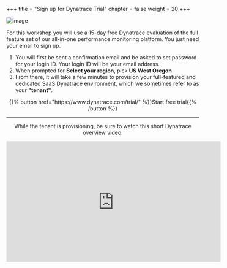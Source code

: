 +++
title = "Sign up for Dynatrace Trial"
chapter = false
weight = 20
+++

![image](/images/jess.png)

For this workshop you will use a 15-day free Dynatrace evaluation of the full feature set of our all-in-one performance monitoring platform. You just need your email to sign up.

1. You will first be sent a confirmation email and be asked to set password for your login ID. Your login ID will be your email address.
1. When prompted for **Select your region**, pick **US West Oregon**
1. From there, it will take a few minutes to provision your full-featured and dedicated SaaS Dynatrace environment, which we sometimes refer to as your **"tenant"**.

<p style="text-align:center;">
{{% button href="https://www.dynatrace.com/trial/" %}}Start free trial{{% /button %}}

<hr>
<p style="text-align:center;">
While the tenant is provisioning, be sure to watch this short Dynatrace overview video.
<p style="text-align:center;">
<iframe width="560" height="315" src="https://www.youtube.com/embed/K2PVsCivTMU" frameborder="0" allow="accelerometer; autoplay; encrypted-media; gyroscope; picture-in-picture" allowfullscreen></iframe>
